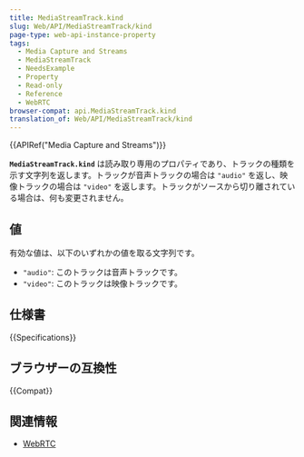 ```yaml
---
title: MediaStreamTrack.kind
slug: Web/API/MediaStreamTrack/kind
page-type: web-api-instance-property
tags:
  - Media Capture and Streams
  - MediaStreamTrack
  - NeedsExample
  - Property
  - Read-only
  - Reference
  - WebRTC
browser-compat: api.MediaStreamTrack.kind
translation_of: Web/API/MediaStreamTrack/kind
---
```

{{APIRef("Media Capture and Streams")}}

**`MediaStreamTrack.kind`** は読み取り専用のプロパティであり、トラックの種類を示す文字列を返します。トラックが音声トラックの場合は `"audio"` を返し、映像トラックの場合は `"video"` を返します。トラックがソースから切り離されている場合は、何も変更されません。

## 値

有効な値は、以下のいずれかの値を取る文字列です。

- `"audio"`: このトラックは音声トラックです。
- `"video"`: このトラックは映像トラックです。

## 仕様書

{{Specifications}}

## ブラウザーの互換性

{{Compat}}

## 関連情報

- [WebRTC](/ja/docs/Web/API/WebRTC_API)
